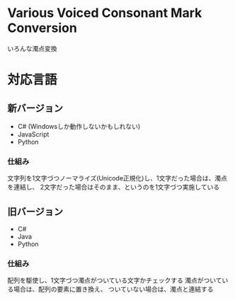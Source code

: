 # Various Voiced Consonant Mark Conversion
いろんな濁点変換

# 対応言語
## 新バージョン
* C# (Windowsしか動作しないかもしれない)
* JavaScript
* Python

### 仕組み
文字列を1文字づつノーマライズ(Unicode正規化)し、1文字だった場合は、濁点を連結し、
2文字だった場合はそのまま、というのを1文字づつ実施している

## 旧バージョン
* C#
* Java
* Python

### 仕組み
配列を駆使し、1文字づつ濁点がついている文字かチェックする
濁点がついている場合は、配列の要素に置き換え、
ついていない場合は、濁点と連結する
